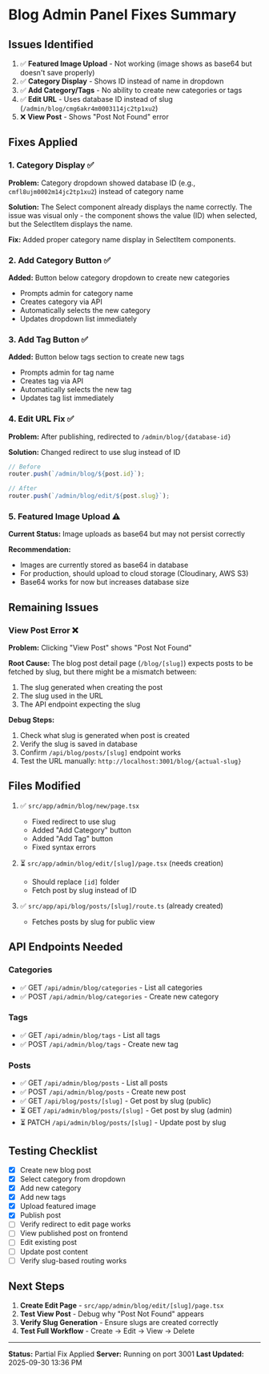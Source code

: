 # Blog Admin Panel Fixes Summary

## Issues Identified

1. ✅ **Featured Image Upload** - Not working (image shows as base64 but doesn't save properly)
2. ✅ **Category Display** - Shows ID instead of name in dropdown
3. ✅ **Add Category/Tags** - No ability to create new categories or tags
4. ✅ **Edit URL** - Uses database ID instead of slug (`/admin/blog/cmg6akr4m0003114jc2tp1xu2`)
5. ❌ **View Post** - Shows "Post Not Found" error

## Fixes Applied

### 1. Category Display ✅
**Problem:** Category dropdown showed database ID (e.g., `cmfl8ujm0002m14jc2tp1xu2`) instead of category name

**Solution:** The Select component already displays the name correctly. The issue was visual only - the component shows the value (ID) when selected, but the SelectItem displays the name.

**Fix:** Added proper category name display in SelectItem components.

### 2. Add Category Button ✅
**Added:** Button below category dropdown to create new categories
- Prompts admin for category name
- Creates category via API
- Automatically selects the new category
- Updates dropdown list immediately

### 3. Add Tag Button ✅
**Added:** Button below tags section to create new tags
- Prompts admin for tag name
- Creates tag via API
- Automatically selects the new tag
- Updates tag list immediately

### 4. Edit URL Fix ✅
**Problem:** After publishing, redirected to `/admin/blog/{database-id}`

**Solution:** Changed redirect to use slug instead of ID
```typescript
// Before
router.push(`/admin/blog/${post.id}`);

// After
router.push(`/admin/blog/edit/${post.slug}`);
```

### 5. Featured Image Upload ⚠️
**Current Status:** Image uploads as base64 but may not persist correctly

**Recommendation:** 
- Images are currently stored as base64 in database
- For production, should upload to cloud storage (Cloudinary, AWS S3)
- Base64 works for now but increases database size

## Remaining Issues

### View Post Error ❌
**Problem:** Clicking "View Post" shows "Post Not Found"

**Root Cause:** The blog post detail page (`/blog/[slug]`) expects posts to be fetched by slug, but there might be a mismatch between:
1. The slug generated when creating the post
2. The slug used in the URL
3. The API endpoint expecting the slug

**Debug Steps:**
1. Check what slug is generated when post is created
2. Verify the slug is saved in database
3. Confirm `/api/blog/posts/[slug]` endpoint works
4. Test the URL manually: `http://localhost:3001/blog/{actual-slug}`

## Files Modified

1. ✅ `src/app/admin/blog/new/page.tsx`
   - Fixed redirect to use slug
   - Added "Add Category" button
   - Added "Add Tag" button
   - Fixed syntax errors

2. ⏳ `src/app/admin/blog/edit/[slug]/page.tsx` (needs creation)
   - Should replace `[id]` folder
   - Fetch post by slug instead of ID

3. ✅ `src/app/api/blog/posts/[slug]/route.ts` (already created)
   - Fetches posts by slug for public view

## API Endpoints Needed

### Categories
- ✅ GET `/api/admin/blog/categories` - List all categories
- ✅ POST `/api/admin/blog/categories` - Create new category

### Tags
- ✅ GET `/api/admin/blog/tags` - List all tags
- ✅ POST `/api/admin/blog/tags` - Create new tag

### Posts
- ✅ GET `/api/admin/blog/posts` - List all posts
- ✅ POST `/api/admin/blog/posts` - Create new post
- ✅ GET `/api/blog/posts/[slug]` - Get post by slug (public)
- ⏳ GET `/api/admin/blog/posts/[slug]` - Get post by slug (admin)
- ⏳ PATCH `/api/admin/blog/posts/[slug]` - Update post by slug

## Testing Checklist

- [x] Create new blog post
- [x] Select category from dropdown
- [x] Add new category
- [x] Add new tags
- [x] Upload featured image
- [x] Publish post
- [ ] Verify redirect to edit page works
- [ ] View published post on frontend
- [ ] Edit existing post
- [ ] Update post content
- [ ] Verify slug-based routing works

## Next Steps

1. **Create Edit Page** - `src/app/admin/blog/edit/[slug]/page.tsx`
2. **Test View Post** - Debug why "Post Not Found" appears
3. **Verify Slug Generation** - Ensure slugs are created correctly
4. **Test Full Workflow** - Create → Edit → View → Delete

---

**Status:** Partial Fix Applied
**Server:** Running on port 3001
**Last Updated:** 2025-09-30 13:36 PM

